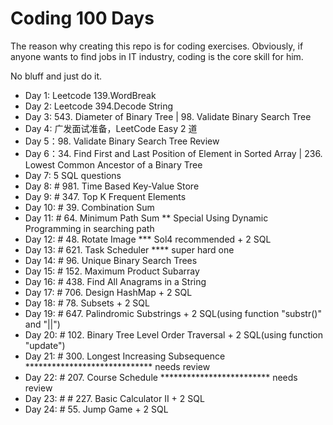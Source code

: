 # Coding 100 Days

The reason why creating this repo is for coding exercises. Obviously, if anyone wants to find jobs in IT industry, coding is the core skill for him.

No bluff and just do it.

- Day 1: Leetcode 139.WordBreak
- Day 2: Leetcode 394.Decode String
- Day 3: 543. Diameter of Binary Tree | 98. Validate Binary Search Tree
- Day 4: 广发面试准备，LeetCode Easy 2 道
- Day 5：98. Validate Binary Search Tree Review
- Day 6：34. Find First and Last Position of Element in Sorted Array | 236. Lowest Common Ancestor of a Binary Tree
- Day 7: 5 SQL questions
- Day 8: # 981. Time Based Key-Value Store
- Day 9: # 347. Top K Frequent Elements
- Day 10: # 39. Combination Sum
- Day 11: # 64. Minimum Path Sum ** Special Using Dynamic Programming in searching path
- Day 12: # 48. Rotate Image *** Sol4 recommended + 2 SQL
- Day 13: # 621. Task Scheduler **** super hard one
- Day 14: # 96. Unique Binary Search Trees
- Day 15: # 152. Maximum Product Subarray
- Day 16: # 438. Find All Anagrams in a String
- Day 17: # 706. Design HashMap + 2 SQL
- Day 18: # 78. Subsets + 2 SQL
- Day 19: # 647. Palindromic Substrings + 2 SQL(using function "substr()" and "||") 
- Day 20: # 102. Binary Tree Level Order Traversal + 2 SQL(using function "update")
- Day 21: # 300. Longest Increasing Subsequence ***************************** needs review
- Day 22: # 207. Course Schedule ************************* needs review
- Day 23: # # 227. Basic Calculator II + 2 SQL
- Day 24: # 55. Jump Game + 2 SQL
